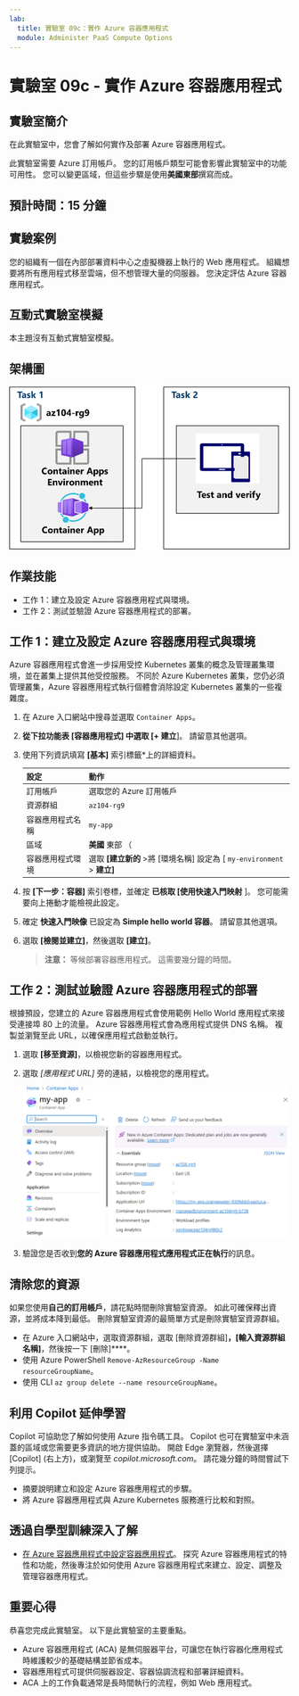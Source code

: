 ```yaml
---
lab:
  title: 實驗室 09c：實作 Azure 容器應用程式
  module: Administer PaaS Compute Options
---
```


# 實驗室 09c - 實作 Azure 容器應用程式

## 實驗室簡介

在此實驗室中，您會了解如何實作及部署 Azure 容器應用程式。

此實驗室需要 Azure 訂用帳戶。 您的訂用帳戶類型可能會影響此實驗室中的功能可用性。 您可以變更區域，但這些步驟是使用**美國東部**撰寫而成。

## 預計時間：15 分鐘

## 實驗案例

您的組織有一個在內部部署資料中心之虛擬機器上執行的 Web 應用程式。 組織想要將所有應用程式移至雲端，但不想管理大量的伺服器。 您決定評估 Azure 容器應用程式。

## 互動式實驗室模擬

本主題沒有互動式實驗室模擬。 

## 架構圖

![工作的圖表。](../media/az104-lab09b-aca-architecture.png)

## 作業技能

- 工作 1：建立及設定 Azure 容器應用程式與環境。
- 工作 2：測試並驗證 Azure 容器應用程式的部署。

## 工作 1：建立及設定 Azure 容器應用程式與環境

Azure 容器應用程式會進一步採用受控 Kubernetes 叢集的概念及管理叢集環境，並在叢集上提供其他受控服務。 不同於 Azure Kubernetes 叢集，您仍必須管理叢集，Azure 容器應用程式執行個體會消除設定 Kubernetes 叢集的一些複雜度。

1. 在 Azure 入口網站中搜尋並選取 `Container Apps`。

1. **從下拉功能表 **[容器應用程式**] 中選取 [+ 建立**]。 請留意其他選項。 

1. 使用下列資訊填寫 **[基本]** 索引標籤*上的詳細資料。

    | 設定 | 動作 |
    |---|---|
    | 訂用帳戶 | 選取您的 Azure 訂用帳戶 |
    | 資源群組 | `az104-rg9` |
    | 容器應用程式名稱 |  `my-app` |
    | 區域    | **美國** 東部 （|
    | 容器應用程式環境 | 選取 **[建立新的** >將 [環境名稱] 設定為 [ `my-environment` > **建立]** |

1. 按 **[下一步：容器]** 索引卷標，並確定 **已核取 [使用快速入門映射** ]。 您可能需要向上捲動才能檢視此設定。 

1. 確定 **快速入門映像** 已設定為 **Simple hello world 容器**。 請留意其他選項。 

1. 選取 **[檢閱並建立]**，然後選取 **[建立]**。

    >**注意：** 等候部署容器應用程式。 這需要幾分鐘的時間。 
 
## 工作 2：測試並驗證 Azure 容器應用程式的部署

根據預設，您建立的 Azure 容器應用程式會使用範例 Hello World 應用程式來接受連接埠 80 上的流量。 Azure 容器應用程式會為應用程式提供 DNS 名稱。 複製並瀏覽至此 URL，以確保應用程式啟動並執行。

1. 選取 **[移至資源]**，以檢視您新的容器應用程式。

1. 選取 *[應用程式 URL]* 旁的連結，以檢視您的應用程式。

    ![入口網站中 ACA 概觀頁面的螢幕擷取畫面。](../media/az104-lab09b-aca-overview.png)

1. 驗證您是否收到**您的 Azure 容器應用程式應用程式正在執行**的訊息。
   
## 清除您的資源

如果您使用**自己的訂用帳戶**，請花點時間刪除實驗室資源。 如此可確保釋出資源，並將成本降到最低。 刪除實驗室資源的最簡單方式是刪除實驗室資源群組。 

+ 在 Azure 入口網站中，選取資源群組，選取 [刪除資源群組]****，[輸入資源群組名稱]****，然後按一下 [刪除]****。
+ 使用 Azure PowerShell `Remove-AzResourceGroup -Name resourceGroupName`。
+ 使用 CLI `az group delete --name resourceGroupName`。

## 利用 Copilot 延伸學習
Copilot 可協助您了解如何使用 Azure 指令碼工具。 Copilot 也可在實驗室中未涵蓋的區域或您需要更多資訊的地方提供協助。 開啟 Edge 瀏覽器，然後選擇 [Copilot] (右上方)，或瀏覽至 *copilot.microsoft.com*。 請花幾分鐘的時間嘗試下列提示。

+ 摘要說明建立和設定 Azure 容器應用程式的步驟。
+ 將 Azure 容器應用程式與 Azure Kubernetes 服務進行比較和對照。

## 透過自學型訓練深入了解

+ [在 Azure 容器應用程式中設定容器應用程式](https://learn.microsoft.com/training/modules/configure-container-app-azure-container-apps/)。 探究 Azure 容器應用程式的特性和功能，然後專注於如何使用 Azure 容器應用程式來建立、設定、調整及管理容器應用程式。


## 重要心得

恭喜您完成此實驗室。 以下是此實驗室的主要重點。 

+ Azure 容器應用程式 (ACA) 是無伺服器平台，可讓您在執行容器化應用程式時維護較少的基礎結構並節省成本。
+ 容器應用程式可提供伺服器設定、容器協調流程和部署詳細資料。 
+ ACA 上的工作負載通常是長時間執行的流程，例如 Web 應用程式。

     
